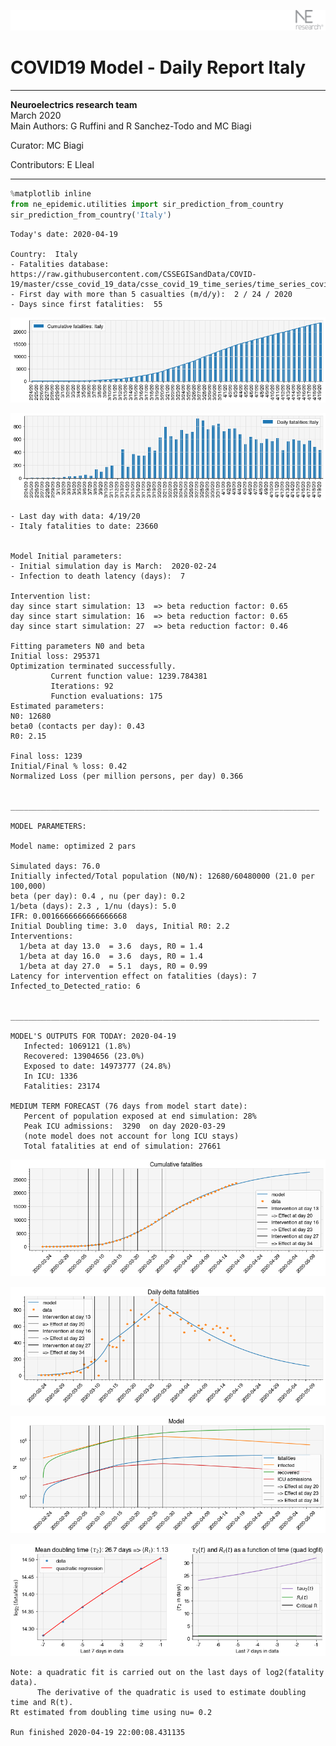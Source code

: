 ![](./images/logo.png)
# COVID19 Model - Daily Report Italy

---

**Neuroelectrics research team**  
March 2020  
Main Authors: G Ruffini and R Sanchez-Todo and MC Biagi

Curator: MC Biagi

Contributors: E Lleal

---


```python
%matplotlib inline
from ne_epidemic.utilities import sir_prediction_from_country
sir_prediction_from_country('Italy')
```

    Today's date: 2020-04-19 
    
    Country:  Italy
    - Fatalities database:  https://raw.githubusercontent.com/CSSEGISandData/COVID-19/master/csse_covid_19_data/csse_covid_19_time_series/time_series_covid19_deaths_global.csv
    - First day with more than 5 casualties (m/d/y):  2 / 24 / 2020
    - Days since first fatalities:  55



![png](02%20-%20Daily_Report_Italy_files/02%20-%20Daily_Report_Italy_1_1.png)



![png](02%20-%20Daily_Report_Italy_files/02%20-%20Daily_Report_Italy_1_2.png)


    - Last day with data: 4/19/20
    - Italy fatalities to date: 23660
     
    
    Model Initial parameters:
    - Initial simulation day is March:  2020-02-24
    - Infection to death latency (days):  7
    
    Intervention list:
    day since start simulation: 13  => beta reduction factor: 0.65
    day since start simulation: 16  => beta reduction factor: 0.65
    day since start simulation: 27  => beta reduction factor: 0.46
    
    Fitting parameters N0 and beta
    Initial loss: 295371
    Optimization terminated successfully.
             Current function value: 1239.784381
             Iterations: 92
             Function evaluations: 175
    Estimated parameters:
    N0: 12680
    beta0 (contacts per day): 0.43
    R0: 2.15
    
    Final loss: 1239
    Initial/Final % loss: 0.42
    Normalized Loss (per million persons, per day) 0.366 
    
    
    _____________________________________________________________________
     
    MODEL PARAMETERS:
    
    Model name: optimized 2 pars
    
    Simulated days: 76.0
    Initially infected/Total population (N0/N): 12680/60480000 (21.0 per 100,000)
    beta (per day): 0.4 , nu (per day): 0.2
    1/beta (days): 2.3 , 1/nu (days): 5.0
    IFR: 0.0016666666666666668
    Initial Doubling time: 3.0  days, Initial R0: 2.2
    Interventions:
      1/beta at day 13.0  = 3.6  days, R0 = 1.4
      1/beta at day 16.0  = 3.6  days, R0 = 1.4
      1/beta at day 27.0  = 5.1  days, R0 = 0.99
    Latency for intervention effect on fatalities (days): 7
    Infected_to_Detected_ratio: 6
    
    
    _____________________________________________________________________
    
    MODEL'S OUTPUTS FOR TODAY: 2020-04-19
       Infected: 1069121 (1.8%)
       Recovered: 13904656 (23.0%)
       Exposed to date: 14973777 (24.8%)
       In ICU: 1336
       Fatalities: 23174
     
    MEDIUM TERM FORECAST (76 days from model start date): 
       Percent of population exposed at end simulation: 28%
       Peak ICU admissions:  3290  on day 2020-03-29
       (note model does not account for long ICU stays)
       Total fatalities at end of simulation: 27661



![png](02%20-%20Daily_Report_Italy_files/02%20-%20Daily_Report_Italy_1_4.png)



![png](02%20-%20Daily_Report_Italy_files/02%20-%20Daily_Report_Italy_1_5.png)



![png](02%20-%20Daily_Report_Italy_files/02%20-%20Daily_Report_Italy_1_6.png)


     



![png](02%20-%20Daily_Report_Italy_files/02%20-%20Daily_Report_Italy_1_8.png)


    Note: a quadratic fit is carried out on the last days of log2(fatality data).
          The derivative of the quadratic is used to estimate doubling time and R(t).
    Rt estimated from doubling time using nu= 0.2
    
    Run finished 2020-04-19 22:00:08.431135



```python

```
